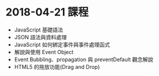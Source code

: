 # 2018-04-21 課程
- JavaScript 基礎語法
- JSON 語法與資料處理
- JavaScript 如何綁定事件與事件處理函式
- 解說與使用 Event Object
- Event Bubbling、propagation 與 preventDefault 觀念解說
- HTML5 的拖放功能(Drag and Drop)